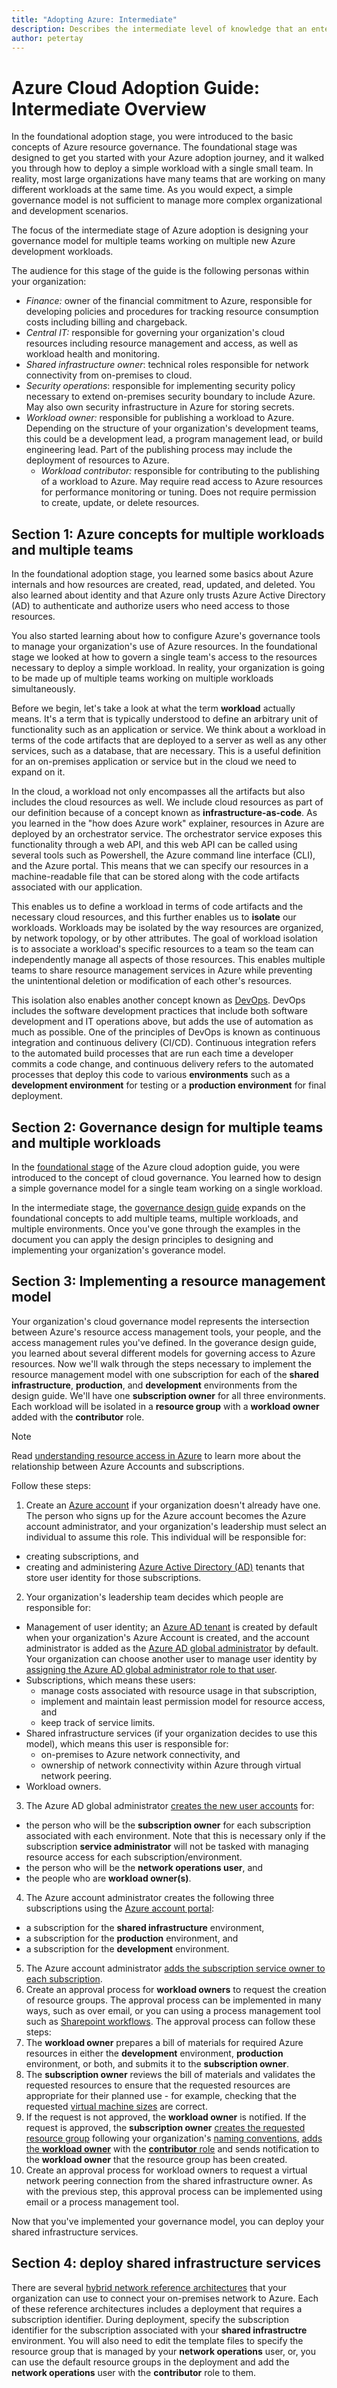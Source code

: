 ```yaml
---
title: "Adopting Azure: Intermediate" 
description: Describes the intermediate level of knowledge that an enterprise requires to adopt Azure
author: petertay
---
```


# Azure Cloud Adoption Guide: Intermediate Overview

In the foundational adoption stage, you were introduced to the basic concepts of Azure resource governance. The foundational stage was designed to get you started with your Azure adoption journey, and it walked you through how to deploy a simple workload with a single small team. In reality, most large organizations have many teams that are working on many different workloads at the same time. As you would expect, a simple governance model is not sufficient to manage more complex organizational and development scenarios.

The focus of the intermediate stage of Azure adoption is designing your governance model for multiple teams working on multiple new Azure development workloads.  

The audience for this stage of the guide is the following personas within your organization:
- *Finance:* owner of the financial commitment to Azure, responsible for developing policies and procedures for tracking resource consumption costs including billing and chargeback.
- *Central IT:* responsible for governing your organization's cloud resources including resource management and access, as well as workload health and monitoring.
- *Shared infrastructure owner*: technical roles responsible for network connectivity from on-premises to cloud.
- *Security operations*: responsible for implementing security policy necessary to extend on-premises security boundary to include Azure. May also own security infrastructure in Azure for storing secrets.
- *Workload owner:* responsible for publishing a workload to Azure. Depending on the structure of your organization's development teams, this could be a development lead, a program management lead, or build engineering lead. Part of the publishing process may include the deployment of resources to Azure.
  - *Workload contributor:* responsible for contributing to the publishing of a workload to Azure. May require read access to Azure resources for performance monitoring or tuning. Does not require permission to create, update, or delete resources.

## Section 1: Azure concepts for multiple workloads and multiple teams

In the foundational adoption stage, you learned some basics about Azure internals and how resources are created, read, updated, and deleted. You also learned about identity and that Azure only trusts Azure Active Directory (AD) to authenticate and authorize users who need access to those resources.

You also started learning about how to configure Azure's governance tools to manage your organization's use of Azure resources. In the foundational stage we looked at how to govern a single team's access to the resources necessary to deploy a simple workload. In reality, your organization is going to be made up of multiple teams working on multiple workloads simultaneously. 

Before we begin, let's take a look at what the term **workload** actually means. It's a term that is typically understood to define an arbitrary unit of functionality such as an application or service. We think about a workload in terms of the code artifacts that are deployed to a server as well as any other services, such as a database, that are necessary. This is a useful definition for an on-premises application or service but in the cloud we need to expand on it. 

In the cloud, a workload not only encompasses all the artifacts but also includes the cloud resources as well. We include cloud resources as part of our definition because of a concept known as **infrastructure-as-code**. As you learned in the "how does Azure work" explainer, resources in Azure are deployed by an orchestrator service. The orchestrator service exposes this functionality through a web API, and this web API can be called using several tools such as Powershell, the Azure command line interface (CLI), and the Azure portal. This means that we can specify our resources in a machine-readable file that can be stored along with the code artifacts associated with our application.

This enables us to define a workload in terms of code artifacts and the necessary cloud resources, and this further enables us to **isolate** our workloads. Workloads may be isolated by the way resources are organized, by network topology, or by other attributes. The goal of workload isolation is to associate a workload's specific resources to a team so the team can independently manage all aspects of those resources. This enables multiple teams to share resource management services in Azure while preventing the unintentional deletion or modification of each other's resources.

This isolation also enables another concept known as [DevOps](https://azure.microsoft.com/solutions/devops/). DevOps includes the software development practices that include both software development and IT operations above, but adds the use of automation as much as possible. One of the principles of DevOps is known as continuous integration and continuous delivery (CI/CD). Continuous integration refers to the automated build processes that are run each time a developer commits a code change, and continuous delivery refers to the automated processes that deploy this code to various **environments** such as a **development environment** for testing or a **production environment** for final deployment.

## Section 2: Governance design for multiple teams and multiple workloads

In the [foundational stage](/azure/architecture/cloud-adoption-guide/adoption-intro/overview) of the Azure cloud adoption guide, you were introduced to the concept of cloud governance. You learned how to design a simple governance model for a single team working on a single workload. 

In the intermediate stage, the [governance design guide](governance-design-guide.md) expands on the foundational concepts to add multiple teams, multiple workloads, and multiple environments. Once you've gone through the examples in the document you can apply the design principles to designing and implementing your organization's goverance model.

## Section 3: Implementing a resource management model

Your organization's cloud governance model represents the intersection between Azure's resource access management tools, your people, and the access management rules you've defined. 
In the goverance design guide, you learned about several different models for governing access to Azure resources. Now we'll walk through the steps necessary to implement the resource management model with one subscription for each of the **shared infrastructure**, **production**, and **development** environments from the design guide. We'll have one **subscription owner** for all three environments. Each workload will be isolated in a **resource group** with a **workload owner** added with the **contributor** role.

> [!NOTE]
> Read [understanding resource access in Azure][understand-resource-access-in-azure] to learn more about the relationship between Azure Accounts and subscriptions. 

Follow these steps:

1. Create an [Azure account](/azure/active-directory/sign-up-organization) if your organization doesn't already have one. The person who signs up for the Azure account becomes the Azure account administrator, and your organization's leadership must select an individual to assume this role. This individual will be responsible for:
  * creating subscriptions, and
  * creating and administering [Azure Active Directory (AD)](/azure/active-directory/active-directory-whatis) tenants that store user identity for those subscriptions.    
2. Your organization's leadership team decides which people are responsible for:
  * Management of user identity; an [Azure AD tenant](/azure/active-directory/develop/active-directory-howto-tenant) is created by default when your organization's Azure Account is created, and the account administrator is added as the [Azure AD global administrator](/azure/active-directory/active-directory-assign-admin-roles-azure-portal#details-about-the-global-administrator-role) by default. Your organization can choose another user to manage user identity by [assigning the Azure AD global administrator role to that user](/azure/active-directory/active-directory-users-assign-role-azure-portal). 
  * Subscriptions, which means these users:
    * manage costs associated with resource usage in that subscription,
    * implement and maintain least permission model for resource access, and
    * keep track of service limits.
  * Shared infrastructure services (if your organization decides to use this model), which means this user is responsible for:
    * on-premises to Azure network connectivity, and 
    * ownership of network connectivity within Azure through virtual network peering.
  * Workload owners. 
3. The Azure AD global administrator [creates the new user accounts](/azure/active-directory/add-users-azure-active-directory) for:
  * the person who will be the **subscription owner** for each subscription associated with each environment. Note that this is necessary only if the subscription **service administrator** will not be tasked with managing resource access for each subscription/environment.
  * the person who will be the **network operations user**, and
  * the people who are **workload owner(s)**.
4. The Azure account administrator creates the following three subscriptions using the [Azure account portal](https://account.azure.com):
  * a subscription for the **shared infrastructure** environment,
  * a subscription for the **production** environment, and 
  * a subscription for the **development** environment. 
5. The Azure account administrator [adds the subscription service owner to each subscription](/azure/billing/billing-add-change-azure-subscription-administrator#add-an-rbac-owner-admin-for-a-subscription-in-azure-portal).
6. Create an approval process for **workload owners** to request the creation of resource groups. The approval process can be implemented in many ways, such as over email, or you can using a process management tool such as [Sharepoint workflows](https://support.office.com/article/introduction-to-sharepoint-workflow-07982276-54e8-4e17-8699-5056eff4d9e3). The approval process can follow these steps:
  1. The **workload owner** prepares a bill of materials for required Azure resources in either the **development** environment, **production** environment, or both, and submits it to the **subscription owner**.
  2. The **subscription owner** reviews the bill of materials and validates the requested resources to ensure that the requested resources are appropriate for their planned use - for example, checking that the requested [virtual machine sizes](/azure/virtual-machines/windows/sizes) are correct.
  3. If the request is not approved, the **workload owner** is notified. If the request is approved, the **subscription owner** [creates the requested resource group](/azure/azure-resource-manager/resource-group-portal#manage-resource-groups) following your organization's [naming conventions](/azure/architecture/best-practices/naming-conventions), [adds the **workload owner**](/azure/role-based-access-control/role-assignments-portal#add-access) with the [**contributor** role](/azure/role-based-access-control/built-in-roles#contributor) and sends notification to the **workload owner** that the resource group has been created.
7. Create an approval process for workload owners to request a virtual network peering connection from the shared infrastructure owner. As with the previous step, this approval process can be implemented using email or a process management tool.

Now that you've implemented your governance model, you can deploy your shared infrastructure services.

## Section 4: deploy shared infrastructure services

There are several [hybrid network reference architectures](/azure/architecture/reference-architectures/hybrid-networking/) that your organization can use to connect your on-premises network to Azure. Each of these reference architectures includes a deployment that requires a subscription identifier. During deployment, specify the subscription identifier for the subscription associated with your **shared infrastructre** environment. You will also need to edit the template files to specify the resource group that is managed by your **network operations** user, or, you can use the default resource groups in the deployment and add the **network operations** user with the **contributor** role to them.

<!-- links -->
[understand-resource-access-in-azure]: /azure/role-based-access-control/rbac-and-directory-admin-roles